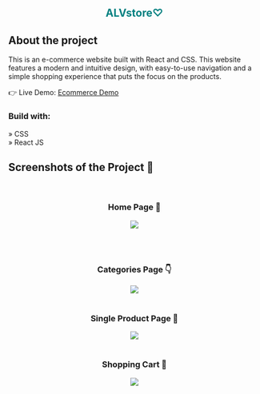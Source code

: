 <div align='center'><h2 style="color:teal">ALVstore♡</h2></div>

<h2>About the project</h2>

<p>This is an e-commerce website built with React and CSS. This
website features a modern and intuitive design, with easy-to-use navigation and a
simple shopping experience that puts the focus on the products.</p>

👉 Live Demo: <a href='https://alvstore.vercel.app/'>Ecommerce Demo</a>

<h3>Build with:</h3>

» CSS <br>
» React JS

<h2>Screenshots of the Project 📸</h2>
<br>
<h3 align='center'>Home Page 🏡</h3>


<div align='center'>
<img src='https://i.imgur.com/7Q0wlsm.png'/>
</div>

<br><br>
<h3 align='center'>Categories Page 👇</h3>

<div align='center'>
<img src='https://i.imgur.com/VQ8cCKr.png'/>

<br>
<br>
<h3 align='center'>Single Product Page 🎁</h3>

<div align='center'>
<img src='https://i.imgur.com/XozP75t.png'/>

<br>
<br>
<h3 align='center'>Shopping Cart 🛒</h3>

<div align='center'>
<img src='https://i.imgur.com/w8Kc3pW.png'/>
</div>
